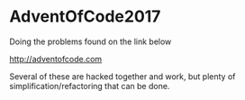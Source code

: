 # AdventOfCode2017

Doing the problems found on the link below

http://adventofcode.com

Several of these are hacked together and work, but plenty of simplification/refactoring that can be done. 
